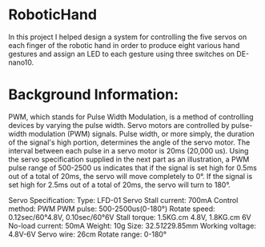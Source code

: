 # RoboticHand
In this project I helped design a system for controlling the five servos on each finger of the robotic hand in order to produce eight various hand gestures and assign an LED to each gesture using three switches on DE-nano10.


# Background Information:
PWM, which stands for Pulse Width Modulation, is a method of controlling devices by varying the pulse width. Servo motors are controlled by pulse-width modulation (PWM) signals. Pulse width, or more simply, the duration of the signal's high portion, determines the angle of the servo motor. The interval between each pulse in a servo motor is 20ms (20,000 us). Using the servo specification supplied in the next part as an illustration, a PWM pulse range of 500-2500 us indicates that if the signal is set high for 0.5ms out of a total of 20ms, the servo will move completely to 0°. If the signal is set high for 2.5ms out of a total of 20ms, the servo will turn to 180°.
 
                       
                                                
						
Servo Specification:
Type: LFD-01 Servo
Stall current: 700mA
Control method: PWM
PWM pulse: 500-2500us(0-180°)
Rotate speed: 0.12sec/60°4.8V, 0.10sec/60°6V
Stall torque: 1.5KG.cm 4.8V, 1.8KG.cm 6V
No-load current: 50mA
Weight: 10g
Size: 32.5*12*29.85mm
Working voltage: 4.8V-6V
Servo wire: 26cm
Rotate range: 0-180°


 


